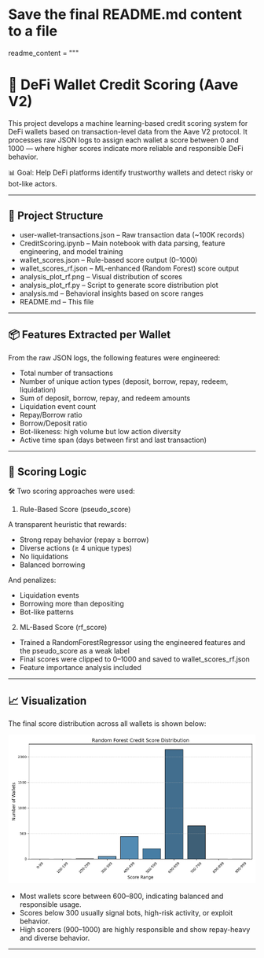 # Save the final README.md content to a file

readme_content = """
# 🔐 DeFi Wallet Credit Scoring (Aave V2)

This project develops a machine learning-based credit scoring system for DeFi wallets based on transaction-level data from the Aave V2 protocol. It processes raw JSON logs to assign each wallet a score between 0 and 1000 — where higher scores indicate more reliable and responsible DeFi behavior.

📊 Goal: Help DeFi platforms identify trustworthy wallets and detect risky or bot-like actors.

---

## 📁 Project Structure

- user-wallet-transactions.json – Raw transaction data (~100K records)
- CreditScoring.ipynb – Main notebook with data parsing, feature engineering, and model training
- wallet_scores.json – Rule-based score output (0–1000)
- wallet_scores_rf.json – ML-enhanced (Random Forest) score output
- analysis_plot_rf.png – Visual distribution of scores
- analysis_plot_rf.py – Script to generate score distribution plot
- analysis.md – Behavioral insights based on score ranges
- README.md – This file

---

## 📦 Features Extracted per Wallet

From the raw JSON logs, the following features were engineered:

- Total number of transactions
- Number of unique action types (deposit, borrow, repay, redeem, liquidation)
- Sum of deposit, borrow, repay, and redeem amounts
- Liquidation event count
- Repay/Borrow ratio
- Borrow/Deposit ratio
- Bot-likeness: high volume but low action diversity
- Active time span (days between first and last transaction)

---

## 🧠 Scoring Logic

🛠️ Two scoring approaches were used:

1. Rule-Based Score (pseudo_score)

A transparent heuristic that rewards:
- Strong repay behavior (repay ≥ borrow)
- Diverse actions (≥ 4 unique types)
- No liquidations
- Balanced borrowing

And penalizes:
- Liquidation events
- Borrowing more than depositing
- Bot-like patterns

2. ML-Based Score (rf_score)

- Trained a RandomForestRegressor using the engineered features and the pseudo_score as a weak label
- Final scores were clipped to 0–1000 and saved to wallet_scores_rf.json
- Feature importance analysis included

---

## 📈 Visualization

The final score distribution across all wallets is shown below:

![Score Distribution](score_distribution_rf.png)

- Most wallets score between 600–800, indicating balanced and responsible usage.
- Scores below 300 usually signal bots, high-risk activity, or exploit behavior.
- High scorers (900–1000) are highly responsible and show repay-heavy and diverse behavior.

---

